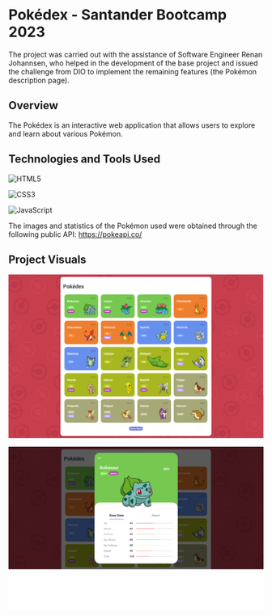 # Pokédex - Santander Bootcamp 2023

The project was carried out with the assistance of Software Engineer Renan Johannsen, who helped in the development of the base project and issued the challenge from DIO to implement the remaining features (the Pokémon description page).

## Overview

The Pokédex is an interactive web application that allows users to explore and learn about various Pokémon.

## Technologies and Tools Used

![HTML5](https://img.shields.io/badge/HTML5-000?style=for-the-badge&logo=html5&color=white)

![CSS3](https://img.shields.io/badge/CSS3-000?style=for-the-badge&logo=css3&logoColor=264CE4&color=white)

![JavaScript](https://img.shields.io/badge/JavaScript-000?style=for-the-badge&logo=javascript&color=white)

The images and statistics of the Pokémon used were obtained through the following public API:
https://pokeapi.co/

## Project Visuals

![Initial Screen](https://github.com/Edhuylson/pokedex/blob/main/assets/images/index.png)

![Details Screen](https://github.com/Edhuylson/pokedex/blob/main/assets/images/details.png)
